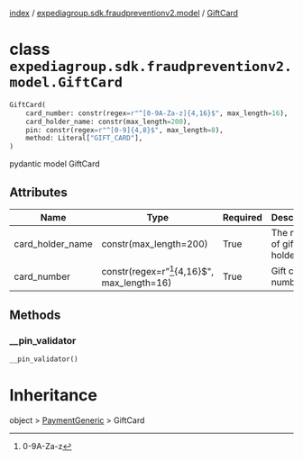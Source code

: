 [index](index.md) /
[expediagroup.sdk.fraudpreventionv2.model](expediagroup.sdk.fraudpreventionv2.model.md)
/ [GiftCard](GiftCard.md)

# class `expediagroup.sdk.fraudpreventionv2.model.GiftCard`

```python
GiftCard(
    card_number: constr(regex=r"^[0-9A-Za-z]{4,16}$", max_length=16),
    card_holder_name: constr(max_length=200),
    pin: constr(regex=r"^[0-9]{4,8}$", max_length=8),
    method: Literal["GIFT_CARD"],
)
```

pydantic model GiftCard

## Attributes

| Name             | Type                                        | Required | Description                   |
| ---------------- | ------------------------------------------- | -------- | ----------------------------- |
| card_holder_name | constr(max_length=200)                      | True     | The name of gift card holder. |
| card_number      | constr(regex=r”[^1]{4,16}$", max_length=16) | True     | Gift card number.             |

## Methods

### \_\_pin_validator

```python
__pin_validator()
```

# Inheritance

object > [PaymentGeneric](PaymentGeneric.md) > GiftCard

[^1]: 0-9A-Za-z
